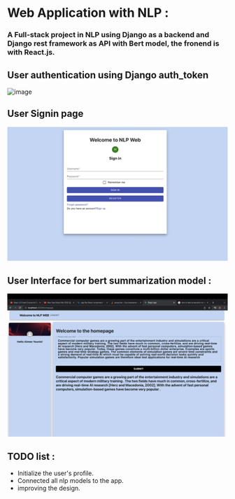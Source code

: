 # Web Application with NLP :
### A  Full-stack project in NLP using Django as a backend and Django rest framework as API with Bert model, the fronend is with React.js.

## User authentication using Django auth_token
![image](https://user-images.githubusercontent.com/58775369/146504624-13e59c3c-cd1f-45b9-a2fb-09f5a7148e43.png)

## User Signin page
![image](https://github.com/aimanyounises1/NLP_WEB/blob/master/WEB_NLP/images/signIn.png)

## User Interface for bert summarization model :
![image](https://github.com/aimanyounises1/NLP_WEB/blob/master/WEB_NLP/images/User_Interface.png)


## TODO list :
* Initialize the user's profile.
* Connected all nlp models to the app.
* improving the design.

